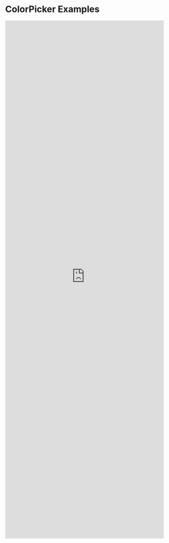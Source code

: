 # ColorPicker Examples

<iframe 
    title='ColorPicker Examples'
    src='https://fabricweb.z5.web.core.windows.net/pr-deploy-site/refs/heads/master/fabric-website-resources/dist/index.html#/examples/colorpicker?docsExample=true'
    frameborder='no'
    height='1650'
    style='width: 100%;'
>
